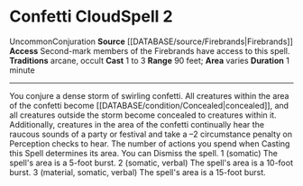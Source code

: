 ﻿---
actions: '[one-action]'
area: varies
bloodline: null
component: null
cost: null
deity: null
domain: null
duration: 1 minute
element: null
heighten: null
heighten_level: '2'
id: '1281'
lesson: null
level: '2'
mystery: null
name: Confetti Cloud
patron_theme: null
range: 90 feet
rarity: Uncommon
requirement: null
rus_type_level: null
saving_throw: null
school: Conjuration
source: '[[DATABASE/source/Firebrands|Firebrands]]'
target: null
tradition:
- Arcane
- Occult
trait:
- '[[DATABASE/trait/Conjuration|Conjuration]]'
- '[[DATABASE/trait/Uncommon|Uncommon]]'
trigger: null
type: Spell

---
# Confetti Cloud<span class="item-type">Spell 2</span>

<span class="trait-uncommon item-trait">Uncommon</span><span class="item-trait">Conjuration</span>
**Source** [[DATABASE/source/Firebrands|Firebrands]]
**Access** Second-mark members of the Firebrands have access to this spell.
**Traditions** arcane, occult
**Cast** <span class="action-icon">1</span> to <span class="action-icon">3</span> 
**Range** 90 feet; **Area** varies
**Duration** 1 minute

---
You conjure a dense storm of swirling confetti. All creatures within the area of the confetti become [[DATABASE/condition/Concealed|concealed]], and all creatures outside the storm become concealed to creatures within it. Additionally, creatures in the area of the confetti continually hear the raucous sounds of a party or festival and take a –2 circumstance penalty on Perception checks to hear. The number of actions you spend when Casting this Spell determines its area. You can Dismiss the spell.
 <span class="action-icon">1</span> (somatic) The spell's area is a 5-foot burst.
 <span class="action-icon">2</span> (somatic, verbal) The spell's area is a 10-foot burst.
 <span class="action-icon">3</span> (material, somatic, verbal) The spell's area is a 15-foot burst.